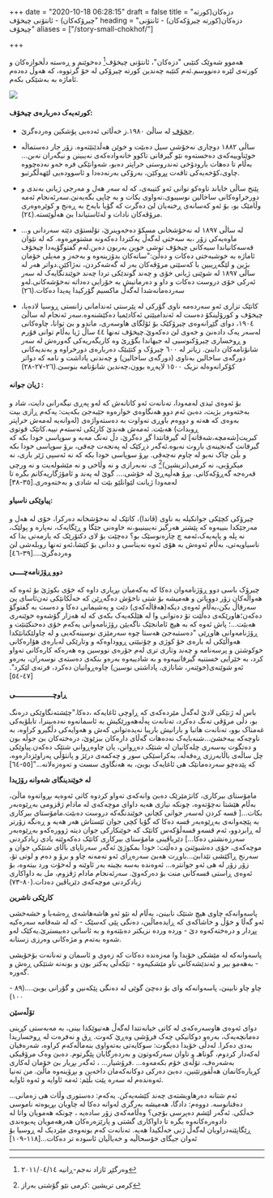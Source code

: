 +++
date = "2020-10-18 06:28:15"
draft = false
title = "دزەکان(کورتە چیرۆکەکان) - ئانتۆنی چیخۆف"
heading = "دزەکان(کورتە چیرۆکەکان) - ئانتۆنی چیخۆف"
aliases = ["/story-small-chokhof/"]

+++

هەموو شەوێک کتێبی "دزەکان"، ئانتۆنی چیخۆف[^١] دەخوێنم و ڕەستە دڵخوازەکان و کورتەی لێرە دەنووسم.ئەم کتێبە چەندین کورتە چیرۆکی لە خۆ گرتووە، کە هەوڵ دەدەم ئاماژە بە بەشێکی بکەم.

![](/book/img/002.jpg)

#### کورتەیەک دەربارەی چیخۆف:

- [چخۆف](https://ckb.wikipedia.org/wiki/%D8%A6%D8%A7%D9%86%D8%AA%DB%86%D9%86_%DA%86%DB%8E%D8%AE%DB%86%DA%A4) لە ساڵێ ١٩٨٠.ز خەڵاتی ئەدەبی پۆشکین وەردەگرێ.

- ساڵی ١٨٨٢ دوچاری نەخۆشی سیل دەبێت و خوێن هەڵدێنێتەوە. زۆر جار دەستماڵە خوێناوییەکەی دەخستەوە نێو گیرفانی تاکوو خانەوادەکەی نەیبینن و نیگەران نەبن... بەڵام تا دەهات بارودۆخی تەندروستی خراپتر دەبو، شەوانێکی فرە خەو نەدەچووە چاوی،کۆخەیەکی تاقەت پڕوکێن، بەرۆکی بەرنەدەدا و ئاسوودەیی لێهەڵگرتبو.

- پێنج ساڵی خایاند تاوەکو توانی ئەو کتیبەی، کە لە سەر هەل و مەرجی ژیانی بەندی و دورخراوەکانی ساخالین نوسیبوی،تەواوی بکات و بە چاپی بگەیەنێ.سەرئەنجام ئەمە وڵامێک بو، بۆ ئەو کەسانەی ڕخنەیان لێ دەگرت کە گۆیا بایەخ بە ڕەنج و کوێرەوەری مرۆڤەکان نادات و لەئاستیاندا بێ هەڵوێستە.(٢٤).

- ...لە ساڵی ١٨٩٧ لە نەخۆشخانی مسکۆ دەخەوینرێ، تۆلستۆی دێتە سەردانی و ماوەیەکی زۆر ،بە سەختی لەگەڵ یەکتردا دەکەونە مشتومڕەوە. کە لە نێوان قەسەکانیاندا سیەکانی چیخۆف توشی خوین بەربون دەبن.لەم گفتوگۆیەدا چیخۆف ئاماژە بە خوشبەختی دەکات و دەڵێ:"ساتەکان بدۆزینەوە و بەحەز و مەیلی خۆمان بژین و لێگەڕیبین با کەسێتی مرۆڤەکان بەر لە گەشەکردن، نەژاکێن.دواتر هەر لە ساڵی ١٨٩٧ لە شوێنی ژیانی خۆی و چەند گوندێکی تردا چەند خوێندنگایەک لە سەر ئەرکی خۆی دروست دەکات و داو و دەرمانیش بە خۆرایی دەداتە نەخۆشەکانی.لەو سەردەمانەشدا لەگەڵ ماکسیم گۆرکیدا پەیدا دەکات.(٢٦)

- کاتێک تزاری ئەو سەردەمە ناوی گۆرکی لە پێرستی ئەندامانی زانستی ڕوسیا لادەبا، چیخۆف و کورۆلینکۆ دەست لە ئەندامیێتی ئەکادێمیا دەکێشنەوە.سەر ئەنجام لە ساڵێ ١٩٠٤، دوای  گێڕانەوەی چیرۆکێک بۆ ئۆلگای هاوسەری، ماندو و بێ توانا، چاوەکانی لەسەر یەک دادەنێ و خەوی لێ دەکەوێ.چیخۆف تەنها ٤٤ ساڵ ژیا بەڵام توانی فۆرم و ڕوخساری چیرۆکنوسیی لە جیهاندا بگۆڕێ وە کاریگەریەکی گەورەش لە سەر شانۆنامەکان دابنێ. زیاتر  لە ٦٠٠ چیرۆک و کتێبێک  دەربارەی دورخراوە و بەندیەکانی دورگەی ساخالین بەناوی (دورگەی ساخالین) و چەندنی یاداشت و نامە کە دواتر کۆکرانەوەلە نزیک ١٥٠٠ لاپەڕە بوون،چەندین شانۆنامە  بنوسێ.(٢٦-٢٧-٢٨)

#### ژیان جوانە :

بۆ ئەوەی ئیدی لەمەودا، تەنانەت ئەو کاتانەش کە لەو پەڕی نیگەرانی دایت، شاد و بەختەوەر بژیت، دەبێ ئەم دوو هەنگاوەی خوارەوە جێبەجێ بکەیت: یەکەم ڕازی بیت بەوەی کە هەتە و دووەم باوڕی تەواوت بە دەستەواژەی (لەوانەیە لەمەش خراپتر ڕوبدات) هەبێت. ئەمەش هەندێ کارێکی ئەستەم نییە.کاتێک قوتوی کبریت[شەمچە،شەقاتە] لە گیرفانتدا گڕ دەگرێ، دڵ تەنگ مەبە و سوپاسی خودا بکە کە گیرفانت گەنجینەی باروت نەبوە.ئەگەر دڕکێک لە پەنجەت چەقی، برۆ سوپاسی خودا بکە و بڵێ چاک نەبو لە چاوم نەچەقی. بڕۆ سوپاسی خودا بکە کە نە ئەسپی ژێر باری، نە میکرۆبی، نە کرمی(تریشین)[^٢] ی، نەبەرازی و نە وڵاخی و نە مێشولەیت و نە ورچی قەرەجە گەڕۆکەکانی. بڕۆ هەڵپەڕێ لە خۆشی.... گوێ لە پەند و ئامۆژگاریەکانم بگرە تا لەمەودا ژیانت لێوانلێو بێت لە شادی و بەختەوەری.[٣٥-٣٨]

#### پیاوێکی ناسیاو:

 چیرۆکی کچێکی جوانکیلە بە ناوی (ڤاندا)، کاتێک لە نەخۆشخانە دەرکرا، خۆی لە هەل و مەرجێکدا بنییەوە کە پێشتر هەرگیز نەیبینیبو،نە خاوەنی جێگا و ڕێگایەک، نەپارە و پولێک، نە پلە و پایەیەک،ئەمە چ چارەنوسێک بو؟ دەچێت بۆ لای دکتۆرێک کە یارمەتی بدا کە ناسیاویەتی، بەڵام ئەوەش بە هۆی ئەوە نەیناسی و ددانی بۆ کێشا،ئەو تەنها روبلەشی لێ وەردەگرێ....[٣٩-٤٦]

#### دوو ڕۆژنامەچــــی

چیرۆک باسی دوو ڕۆژنامەوان دەکا کە یەکەمیان بڕیاری داوە کە خۆی بکوژێ بۆ ئەوە کە هەواڵەکان زۆر دووپاتن و هەمیشە بۆ شتی ناخۆش دەگەڕێن کە خەڵکانێکی تەن‌ئاسای پێ سەرقاڵ بکن،بەڵام ئەوەی دیکە(هەڤاڵەکەی) دێت و پەشیمانی دەکا و دەست بە گفتوگۆ دەکەن؛هاورێکەی دەڵێت تۆ دەتوانی وا لە هێلکەیەک بکەی کە لە هەزار گۆشەوە خوێنەری هەبێت...؛ پاش ئەوە کە بە هیچ ئامانجێک ناگەیێن رۆژنامەوانی یەکەم خۆی دەخنکێنێت و ڕۆژنامەوانی هاوڕێی "دەستبەجێ هەستا چوە سەرمێزی نوسینەکەیی و لە چاولێکنانێکدا هەواڵێکی لە بارەی خۆ کوژی و چۆنیێتی ڕووداوەکە و وتارێکی لەبارەی هۆارەکانی خوکوشتن و پرسەنامە و چەند وتاری تری لەم جۆرەی نووسین وە هەرەکە کارەکانی تەواو کرد، بە خێرایی خستنیە گیرفانییەوە و بە شادییەوە بەرەو بنکەی دەستەی نوسەران، بەرەو ئەو شوێنەی(خوێنەر، شانازی، پاداشتی نوسین) چاوەڕوانیان دەکرد، فرتەی لێکرد".[٤٧-٥٤]

#### ڕاوچــــــــــــــــــی

باس لە ژنێکی لادێ لەگەڵ مێردەکەی کە ڕاوچی ئاغایەکە ،دەکا."چێشتەنگاوێکی درەنگ بو، دڵی مرۆڤی تەنگ دەکرد، تەنانەت پەڵەهەورێکیش بە ئاسمانەوە نەدەبینرا، تابلۆیەکی غەمناک بوو، تەنانەت هاتبا و بارانیش باریبا نەیدەتوانی کەش و هەوایەکی دڵگیرو کراوە، بە ناوچەکە ببەخشێ...شنەبایەک نەدەهات گەڵای دارەکان ببزێوێ، درەختەکان بێ جوڵە بون و دەتگوت بەسەری چلەکانیان لە شتێک دەڕوانن، یان چاوەڕوانی شتێک دەکەن.پیاوێکی چل ساڵەی باڵابەرزی ڕەقەڵە، بەکراسێکی سور و چەکمەی درێژ و پانتۆڵی پەراوێزدارەوە، کە پێدەچو سەردەمانێک هی ئاغایەک بوبێ، بە هەنگاوی سست و تەوەزەلانە..."[٥٥-٦٤]

**لە خوێندینگای شەوانە رۆژیدا**

 مامۆستای بیرکاری، کاتژمێرێک دەبێ وانەکەی تەواو کردوە کاتی ئەوەیە بڕواتەوە ماڵێ، بەڵام هێشتا نەچۆتەوە، چونکە نیازی هەیە داوای موچەکەی لە مادام ژڤزومی بەڕێوەبەر بکات...[ قسە کردن لەسەر جوانی کچانی خوێندنگەکە دروست دەبێت.مامۆستای بیرکاری بە پێچەوانەی بەڕێوەبەر قسە دەکا کە گۆیا کچی جوان ئێستاش هەر هەیە و ڕەنگە زۆرتر لە ڕابردوو، ئەم قسەو قسەڵۆکەس کاتێک کە خوێنکارکی جوان دیتە ژوورەکەو بەڕێوەبەر سەرزەنشتی دەکا...] دێریاڤینی مامۆستای بیرکاری کاتێک دەکەوێتە یادی زیادکردنی موچەکەی، خۆی دەشیوێنێ و دەڵێت: خودا بمکوژێ ئەگەر سەرتاپای باڵای شتێکی جوان و سەرنج ڕاکێشی تێدابێ...باوڕت هەبێ سەرەڕای ئەو تەمەنە چاو و برۆ و دەم و لوتی تۆ، زۆر زۆر لە هی ئەو جوانترە... ئەوەندە بەسە بچیتە بەر ئاوێنە و لەخۆت ورد بیتەوە، بۆ ئەوەی ڕاستی قسەکانی منت بۆ دەرکەوێ. سەرئەنجام مادام ژڤزوم، مل بە داواکاری زیادکردنی موچەکەی دێریاڤین دەدات.(٨٠-٧٣)

**کارێکی ناشرین**

پاسەوانەکە چاوی هیچ شتێک نابینێ، بەڵام لە نێو ئەو هاشەهاشەی ڕەشەبا و خشەخشی ئەو گەڵا و خۆڵ و خاشاکەی کە ڕایدەماڵین، دەنگی پێی کەسێک - کە لە شەقامە سەرەکیە پڕدار و درەختەکەوە دێ - وردە وردە نزیکتر دەبێتەوە و بە ئاسانی دەبیسترێ.یەکێک لەو شەوە بەتەم و مژەکانی وەرزی زستانە.

پاسەوانەکە لە مێشکی خۆیدا وا مەزەندە دەکات کە زەوی و ئاسمان و تەنانەت بۆخۆیشی - بەهەمو بیر و ئەندێشەکانی ناو مێشکیەوە - تێکەڵی یەکتر بون و بونەتە شتێکی ڕەش و گەورە.

چاو چاو نابینێ، پاسەوانەکە وای بۆ دەچێ گوێی لە دەنگی پێکەنین و گۆرانی بوبێ....(٨٩ - ١٠٠)

**تۆڵەسێن**

دوای ئەوەی هاوسەرەکەی لە کاتی خیانەتتدا لەگەڵ هەتیوێکدا بینی، بە مەبەستی کڕینی دەمانچەیەک، بەرەو دوکانیکی چەک فرۆشی وەڕێ کەوت. ڕق و نەفرەت لە ڕوخساریدا بەدی دەکرا. لەدڵی خۆیدا دەیگوت: سوکایەتی  بەتەواوی بنەماڵەکەم کراوە، شەرەفیان لەکەدار کردوم، گوناهـ و تاوان سەرکەوتون و بەردەرگایان پێگرتوم. دەبێ وەک مرۆڤیکی بەشەرەف، تۆڵەی خۆم بکەمەوە... .فرۆشیار... ، ئەگەر بڕیار بێ خۆمان لەکاری کڕیارەکانمان هەڵقورتێنین، دەبێ دەرکی دوکانەکەمان داخەین و بڕۆینەوە ماڵێ. من تەنیا ئەوەندەم لە سەرە پێت بڵێم: ئەمە ئاوایە و ئەوە ئاوایە.

...ئەم شتانە دەرهاویشتەی چەند کێشەیەکن. یەکەم: دەستوری وڵات هی زەمانی دەقنانوسە. دووەم: دادگا، هەمیشە بەرگری لەوانە دەکا لە چاویان بڕیوەتە ناموسی خەڵکی. ئەگەر لێشم دەپرسی بۆچی؟ وەڵامەکەی زۆر سادەیە ، چونکە هەمویان واتا لە دادوەرەکانەوە بگرە  تا داواکاری گشتی و پارێزەرەکان هەرهەمویان پەیوەندی ڕێگاپێنەدراویان لەگەڵ ژنی خەڵکیدا هەیە. تەنانەت کەم بونەوەی مێردیک لە ڕوسیا بۆ ئەوان جیگای خۆسحاڵیە و خەیاڵیان ئاسودە تر دەکات...[١١٨-١٠٩]



---

[^١]: وەرگێڕ ئازاد نەجم-ڕانیە ٢٠١١/٠٤/١٤
[^٢]:کرمی تریشین :کرمی نێو گۆشتی بەراز

